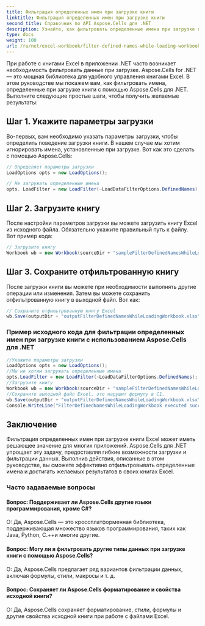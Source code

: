 ```yaml
---
title: Фильтрация определенных имен при загрузке книги
linktitle: Фильтрация определенных имен при загрузке книги
second_title: Справочник по API Aspose.Cells для .NET
description: Узнайте, как фильтровать определенные имена при загрузке книги Excel с помощью Aspose.Cells для .NET.
type: docs
weight: 100
url: /ru/net/excel-workbook/filter-defined-names-while-loading-workbook/
---
```

При работе с книгами Excel в приложении .NET часто возникает необходимость фильтровать данные при загрузке. Aspose.Cells for .NET — это мощная библиотека для удобного управления книгами Excel. В этом руководстве мы покажем вам, как фильтровать имена, определенные при загрузке книги с помощью Aspose.Cells для .NET. Выполните следующие простые шаги, чтобы получить желаемые результаты:

## Шаг 1. Укажите параметры загрузки

Во-первых, вам необходимо указать параметры загрузки, чтобы определить поведение загрузки книги. В нашем случае мы хотим игнорировать имена, установленные при загрузке. Вот как это сделать с помощью Aspose.Cells:

```csharp
// Определяет параметры загрузки
LoadOptions opts = new LoadOptions();

// Не загружать определенные имена
opts. LoadFilter = new LoadFilter(~LoadDataFilterOptions.DefinedNames);
```

## Шаг 2. Загрузите книгу

После настройки параметров загрузки вы можете загрузить книгу Excel из исходного файла. Обязательно укажите правильный путь к файлу. Вот пример кода:

```csharp
// Загрузите книгу
Workbook wb = new Workbook(sourceDir + "sampleFilterDefinedNamesWhileLoadingWorkbook.xlsx", opts);
```

## Шаг 3. Сохраните отфильтрованную книгу

После загрузки книги вы можете при необходимости выполнять другие операции или изменения. Затем вы можете сохранить отфильтрованную книгу в выходной файл. Вот как:

```csharp
// Сохраните отфильтрованную книгу Excel
wb.Save(outputDir + "outputFilterDefinedNamesWhileLoadingWorkbook.xlsx");
```

### Пример исходного кода для фильтрации определенных имен при загрузке книги с использованием Aspose.Cells для .NET 
```csharp
//Укажите параметры загрузки
LoadOptions opts = new LoadOptions();
//Мы не хотим загружать определенные имена
opts.LoadFilter = new LoadFilter(~LoadDataFilterOptions.DefinedNames);
//Загрузите книгу
Workbook wb = new Workbook(sourceDir + "sampleFilterDefinedNamesWhileLoadingWorkbook.xlsx", opts);
//Сохраните выходной файл Excel, это нарушит формулу в C1.
wb.Save(outputDir + "outputFilterDefinedNamesWhileLoadingWorkbook.xlsx");
Console.WriteLine("FilterDefinedNamesWhileLoadingWorkbook executed successfully.");
```

## Заключение

Фильтрация определенных имен при загрузке книги Excel может иметь решающее значение для многих приложений. Aspose.Cells для .NET упрощает эту задачу, предоставляя гибкие возможности загрузки и фильтрации данных. Выполнив действия, описанные в этом руководстве, вы сможете эффективно отфильтровывать определенные имена и достигать желаемых результатов в своих книгах Excel.


### Часто задаваемые вопросы

#### Вопрос: Поддерживает ли Aspose.Cells другие языки программирования, кроме C#?
    
О: Да, Aspose.Cells — это кроссплатформенная библиотека, поддерживающая множество языков программирования, таких как Java, Python, C.++и многие другие.

#### Вопрос: Могу ли я фильтровать другие типы данных при загрузке книги с помощью Aspose.Cells?
    
О: Да, Aspose.Cells предлагает ряд вариантов фильтрации данных, включая формулы, стили, макросы и т. д.

#### Вопрос: Сохраняет ли Aspose.Cells форматирование и свойства исходной книги?
    
О: Да, Aspose.Cells сохраняет форматирование, стили, формулы и другие свойства исходной книги при работе с файлами Excel.